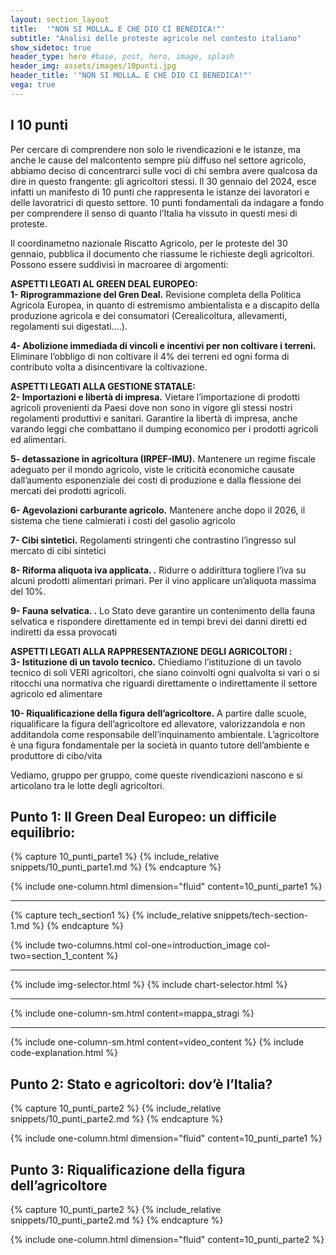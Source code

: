 ```yaml
---
layout: section_layout
title:  '"NON SI MOLLA… E CHE DIO CI BENEDICA!"'
subtitle: "Analisi delle proteste agricole nel contesto italiano"
show_sidetoc: true
header_type: hero #base, post, hero, image, splash
header_img: assets/images/10punti.jpg
header_title: '"NON SI MOLLA… E CHE DIO CI BENEDICA!"'
vega: true
---
```


## I 10 punti
<div id="area-tematica-1"></div>
Per cercare di comprendere non solo le rivendicazioni e le istanze, ma anche le cause del malcontento sempre più diffuso nel settore agricolo, abbiamo deciso di concentrarci sulle voci di chi sembra avere qualcosa da dire in questo frangente: gli agricoltori stessi. 
Il 30 gennaio del 2024, esce infatti un manifesto di 10 punti che rappresenta le istanze dei lavoratori e delle lavoratrici di questo settore. 10 punti fondamentali da indagare a fondo per comprendere il senso di quanto l’Italia ha vissuto in questi mesi di proteste. 

Il coordinametno nazionale Riscatto Agricolo, per le proteste del 30 gennaio, pubblica il documento che riassume le richieste degli agricoltori. 
Possono essere suddivisi in macroaree di argomenti: 

<strong>ASPETTI LEGATI AL GREEN DEAL EUROPEO:</strong>  
<strong>1- Riprogrammazione  del Gren Deal.</strong> Revisione completa della Politica Agricola Europea, in quanto di estremismo ambientalista e a discapito della produzione agricola e dei consumatori (Cerealicoltura, allevamenti, regolamenti sui digestati….).

<strong>4- Abolizione immediada di vincoli e incentivi  per non coltivare i  terreni.</strong> Eliminare l’obbligo di non coltivare il 4% dei terreni ed ogni forma di contributo volta a disincentivare la coltivazione.

<strong>ASPETTI LEGATI ALLA GESTIONE STATALE: </strong>  
<strong>2- Importazioni e libertà di impresa.</strong> Vietare l’importazione di prodotti agricoli provenienti da Paesi dove non sono in vigore gli stessi nostri regolamenti produttivi e sanitari. Garantire la libertà di impresa, anche varando leggi che combattano il dumping economico per i prodotti agricoli ed alimentari. 

<strong>5- detassazione in agricoltura (IRPEF-IMU).</strong> Mantenere un regime fiscale adeguato per il mondo agricolo, viste le criticità economiche causate dall’aumento esponenziale dei costi di produzione e dalla flessione dei mercati dei prodotti agricoli.

<strong>6- Agevolazioni carburante agricolo.</strong> Mantenere anche dopo il 2026, il sistema che tiene calmierati i costi del gasolio agricolo

<strong>7- Cibi sintetici.</strong> Regolamenti stringenti che contrastino l’ingresso sul mercato di cibi sintetici

<strong>8- Riforma aliquota iva applicata. .</strong> Ridurre o addirittura togliere l’iva su alcuni prodotti alimentari primari. Per il vino applicare un’aliquota massima del 10%.

<strong>9- Fauna selvatica. .</strong> Lo Stato deve garantire un contenimento della fauna selvatica e rispondere direttamente ed in tempi brevi dei danni diretti ed indiretti da essa provocati

<strong>ASPETTI LEGATI ALLA RAPPRESENTAZIONE DEGLI AGRICOLTORI :</strong>   
<strong>3- Istituzione di un tavolo tecnico.</strong> Chiediamo l’istituzione di un tavolo tecnico di soli VERI agricoltori, che siano coinvolti ogni qualvolta si vari o si ritocchi una normativa che riguardi direttamente o indirettamente il settore agricolo ed alimentare

<strong>10- Riqualificazione della figura dell’agricoltore.</strong> A partire dalle scuole, riqualificare la figura dell’agricoltore ed allevatore, valorizzandola e non additandola come responsabile dell’inquinamento ambientale. L’agricoltore è una figura fondamentale per la società in quanto tutore dell’ambiente e produttore di cibo/vita

Vediamo, gruppo per gruppo, come queste rivendicazioni nascono e si articolano tra le lotte degli agricoltori. 

## Punto 1: Il Green Deal Europeo: un difficile equilibrio:
<div id="area-tematica-2"></div>
{% capture 10_punti_parte1 %}
    {% include_relative snippets/10_punti_parte1.md %}
{% endcapture %}

{% include one-column.html dimension="fluid" content=10_punti_parte1 %}


<hr>

{% capture tech_section1 %}
{% include_relative snippets/tech-section-1.md %}
{% endcapture %}

<div class="tech" style="display: none">
  {% include one-column-sm.html content=tech_section1 %}
</div>

{% include two-columns.html col-one=introduction_image col-two=section_1_content %}
<hr>
{% include img-selector.html %}
{% include chart-selector.html %}
<hr>
{% include one-column-sm.html content=mappa_stragi %}
<hr>
{% include one-column-sm.html content=video_content %}
{% include code-explanation.html %}

## Punto 2: Stato e agricoltori: dov’è l’Italia?
<div id="area-tematica-3"></div>
{% capture 10_punti_parte2 %}
    {% include_relative snippets/10_punti_parte2.md %}
{% endcapture %}

{% include one-column.html dimension="fluid" content=10_punti_parte1 %}

## Punto 3: Riqualificazione della figura dell’agricoltore 
<div id="area-tematica-4"></div>
{% capture 10_punti_parte2 %}
    {% include_relative snippets/10_punti_parte2.md %}
{% endcapture %}

{% include one-column.html dimension="fluid" content=10_punti_parte2 %}